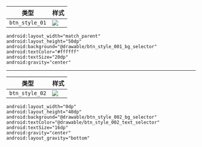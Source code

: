 类型	| 样式
--- 	| ---
`btn_style_01` | ![](file:./btn_style_001.png) | 

```
android:layout_width="match_parent"
android:layout_height="50dp"
android:background="@drawable/btn_style_001_bg_selector"
android:textColor="#ffffff"
android:textSize="20dp"
android:gravity="center"
```
---


类型	| 样式
--- 	| ---
`btn_style_02` | ![](file:./btn_style_002.png) | 

```
android:layout_width="0dp"
android:layout_height="40dp"
android:background="@drawable/btn_style_002_bg_selector"
android:textColor="@drawable/btn_style_002_text_selector"
android:textSize="16dp"
android:gravity="center"
android:layout_gravity="bottom"
```


